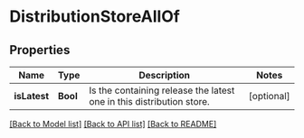 # DistributionStoreAllOf

## Properties
Name | Type | Description | Notes
------------ | ------------- | ------------- | -------------
**isLatest** | **Bool** | Is the containing release the latest one in this distribution store. | [optional] 

[[Back to Model list]](../README.md#documentation-for-models) [[Back to API list]](../README.md#documentation-for-api-endpoints) [[Back to README]](../README.md)



